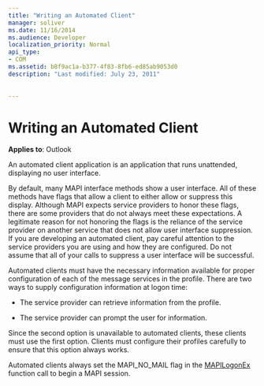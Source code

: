 ```yaml
---
title: "Writing an Automated Client"
manager: soliver
ms.date: 11/16/2014
ms.audience: Developer
localization_priority: Normal
api_type:
- COM
ms.assetid: b8f9ac1a-b377-4f83-8fb6-ed85ab9053d0
description: "Last modified: July 23, 2011"
 
 
---
```


# Writing an Automated Client

  
  
**Applies to**: Outlook 
  
An automated client application is an application that runs unattended, displaying no user interface.
  
 By default, many MAPI interface methods show a user interface. All of these methods have flags that allow a client to either allow or suppress this display. Although MAPI expects service providers to honor these flags, there are some providers that do not always meet these expectations. A legitimate reason for not honoring the flags is the reliance of the service provider on another service that does not allow user interface suppression. If you are developing an automated client, pay careful attention to the service providers you are using and how they are configured. Do not assume that all of your calls to suppress a user interface will be successful. 
  
Automated clients must have the necessary information available for proper configuration of each of the message services in the profile. There are two ways to supply configuration information at logon time:
  
- The service provider can retrieve information from the profile.
    
- The service provider can prompt the user for information. 
    
Since the second option is unavailable to automated clients, these clients must use the first option. Clients must configure their profiles carefully to ensure that this option always works.
  
Automated clients always set the MAPI_NO_MAIL flag in the [MAPILogonEx](mapilogonex.md) function call to begin a MAPI session. 
  

